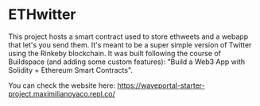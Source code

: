 # ETHwitter

This project hosts a smart contract used to store ethweets and a webapp that let's you send them. It's meant to be a super simple version of Twitter using the Rinkeby blockchain. It was built following the course of Buildspace (and adding some custom features): "Build a Web3 App with Solidity + Ethereum Smart Contracts".

You can check the website here: https://waveportal-starter-project.maximilianoyaco.repl.co/
